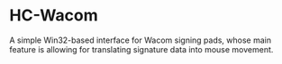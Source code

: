 # HC-Wacom
A simple Win32-based interface for Wacom signing pads, whose main feature is allowing for translating signature data into mouse movement.
